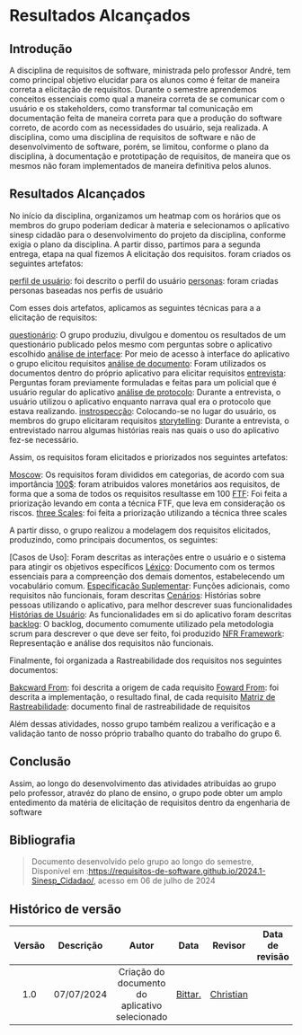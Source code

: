 # **Resultados Alcançados**

## **Introdução**

A disciplina de requisitos de software, ministrada pelo professor André, tem como principal objetivo elucidar para os alunos como é feitar de maneira correta a elicitação de requisitos. Durante o semestre aprendemos conceitos essenciais como qual a maneira correta de se comunicar com o usuário e os stakeholders, como transformar tal comunicação em documentação feita de maneira correta para que a produção do software correto, de acordo com as necessidades do usuário, seja realizada. A disciplina, como uma disciplina de requisitos de software e não de desenvolvimento de software, porém, se limitou, conforme o plano da disciplina, à documentação e prototipação de requisitos, de maneira que os mesmos não foram implementados de maneira definitiva pelos alunos.

## **Resultados Alcançados**

No início da disciplina, organizamos um heatmap com os horários que os membros do grupo poderiam dedicar à materia e selecionamos o aplicativo sinesp cidadão para o desenvolvimento do projeto da disciplina, conforme exigia o plano da disciplina. A partir disso, partimos para a segunda entrega, etapa na qual fizemos A elicitação dos requisitos. foram criados os seguintes artefatos:

[perfil de usuário](https://requisitos-de-software.github.io/2024.1-Sinesp_Cidadao/elicitacao/Perfil_de_usuario/): foi descrito o perfil do usuário
[personas](https://requisitos-de-software.github.io/2024.1-Sinesp_Cidadao/elicitacao/personas/): foram criadas personas baseadas nos perfis de usuário

Com esses dois artefatos, aplicamos as seguintes técnicas para a a elicitação de requisitos:

[questionário](https://requisitos-de-software.github.io/2024.1-Sinesp_Cidadao/elicitacao/tecnicas/questionario/): O grupo produziu, divulgou e domentou os resultados de um questionário publicado pelos mesmo com perguntas sobre o aplicativo escolhido
[análise de interface](https://requisitos-de-software.github.io/2024.1-Sinesp_Cidadao/elicitacao/tecnicas/AnaliseDaInterface/): Por meio de acesso à interface do aplicativo o grupo elicitou requisitos
[análise de documento](https://requisitos-de-software.github.io/2024.1-Sinesp_Cidadao/elicitacao/tecnicas/AnaliseDeDocumento/): Foram utilizados os documentos dentro do próprio aplicativo para elicitar requisitos
[entrevista](https://requisitos-de-software.github.io/2024.1-Sinesp_Cidadao/elicitacao/tecnicas/Entrevista/): Perguntas foram previamente formuladas e feitas para um policial que é usuário regular do aplicativo
[análise de protocolo](https://requisitos-de-software.github.io/2024.1-Sinesp_Cidadao/elicitacao/tecnicas/AnaliseDeProtocolo/): Durante a entrevista, o usuário utilizou o aplicativo enquanto narrava qual era o protocolo que estava realizando.
[instrospecção](https://requisitos-de-software.github.io/2024.1-Sinesp_Cidadao/elicitacao/tecnicas/Introspeccao/): Colocando-se no lugar do usuário, os membros do grupo elicitaram requisitos
[storytelling](https://requisitos-de-software.github.io/2024.1-Sinesp_Cidadao/elicitacao/tecnicas/storytelling/): Durante a entrevista, o entrevistado narrou algumas histórias reais nas quais o uso do aplicativo fez-se necessário.

Assim, os requisitos foram elicitados e priorizados nos seguintes artefatos:

[Moscow](https://requisitos-de-software.github.io/2024.1-Sinesp_Cidadao/elicitacao/priorizacao/Moscow/): Os requisitos foram divididos em categorias, de acordo com sua importância
[100$](https://requisitos-de-software.github.io/2024.1-Sinesp_Cidadao/elicitacao/priorizacao/100%24/): foram atribuidos valores monetários aos requisitos, de forma que a soma de todos os requisitos resultasse em 100
[FTF](https://requisitos-de-software.github.io/2024.1-Sinesp_Cidadao/elicitacao/priorizacao/FTF/): Foi feita a priorização levando em conta a técnica FTF, que leva em consideração os riscos.
[three Scales](): foi feita a priorização utilizando a técnica three scales

A partir disso, o grupo realizou a modelagem dos requisitos elicitados, produzindo, como principais documentos, os seguintes:

[Casos de Uso]: Foram descritas as interações entre o usuário e o sistema para atingir os objetivos específicos
[Léxico](): Documento com os termos essenciais para a compreenção dos demais domentos, estabelecendo um vocabulário comum.
[Especificação Suplementar](): Funções adicionais, como requisitos não funcionais, foram descritas
[Cenários](): Histórias sobre pessoas utilizando o aplicativo, para melhor descrever suas funcionalidades
[Histórias de Usuário](): As funcionalidades em si do aplicativo foram descritas 
[backlog](): O backlog, documento comumente utilizado pela metodologia scrum para descrever o que deve ser feito, foi produzido
[NFR Framework](https://requisitos-de-software.github.io/2024.1-Sinesp_Cidadao/elicitacao/priorizacao/three_scales/): Representação e análise dos requisitos não funcionais.

Finalmente, foi organizada a Rastreabilidade dos requisitos nos seguintes documentos:

[Bakcward From](https://requisitos-de-software.github.io/2024.1-Sinesp_Cidadao/P%C3%B3s-Rastreabilidade/backward/): foi descrita a origem de cada requisito
[Foward From](https://requisitos-de-software.github.io/2024.1-Sinesp_Cidadao/P%C3%B3s-Rastreabilidade/forward/): foi descrita a implementação, o resultado final, de cada requisito
[Matriz de Rastreabilidade](https://requisitos-de-software.github.io/2024.1-Sinesp_Cidadao/P%C3%B3s-Rastreabilidade/matriz/): documento final de rastreabilidade de requisitos


Além dessas atividades, nosso grupo também realizou a verificação e a validação tanto de nosso próprio trabalho quanto do trabalho do grupo 6.
## **Conclusão**

Assim, ao longo do desenvolvimento das atividades atribuídas ao grupo pelo professor, atravéz do plano de ensino, o grupo pode obter um amplo entedimento da matéria de elicitação de requisitos dentro da engenharia de software


## **Bibliografia**

> Documento desenvolvido pelo grupo ao longo do semestre, Disponível em :<https://requisitos-de-software.github.io/2024.1-Sinesp_Cidadao/>, acesso em 06 de julho de 2024

## **Histórico de versão**
| Versão |          Descrição              |     Autor       |      Data      |   Revisor     |    Data de revisão    |  
|:------:|:-------------------------------:|:---------------:|:--------------:|:-------------:|:---------------------:|
| 1.0 | 07/07/2024 | Criação do documento do aplicativo selecionado |[Bittar.](https://github.com/Bittarx)  | [Christian](https://github.com/crstyhs)|
